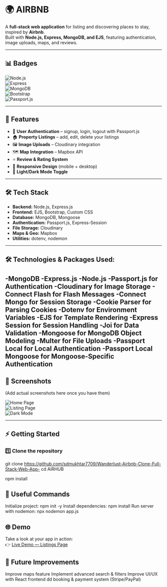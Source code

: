 # 🌍 AIRBNB  

A **full-stack web application** for listing and discovering places to stay, inspired by **Airbnb**.  
Built with **Node.js, Express, MongoDB, and EJS**, featuring authentication, image uploads, maps, and reviews.  

---

## 📊 Badges  

![Node.js](https://img.shields.io/badge/Node.js-43853D?style=for-the-badge&logo=node.js&logoColor=white)  
![Express](https://img.shields.io/badge/Express.js-000000?style=for-the-badge&logo=express&logoColor=white)  
![MongoDB](https://img.shields.io/badge/MongoDB-4EA94B?style=for-the-badge&logo=mongodb&logoColor=white)  
![Bootstrap](https://img.shields.io/badge/Bootstrap-563D7C?style=for-the-badge&logo=bootstrap&logoColor=white)  
![Passport.js](https://img.shields.io/badge/Passport.js-34E27A?style=for-the-badge&logo=passport&logoColor=black)  

---

## 🚀 Features  

- 🔑 **User Authentication** – signup, login, logout with Passport.js  
- 🏠 **Property Listings** – add, edit, delete your listings  
- 🖼️ **Image Uploads** – Cloudinary integration  
- 🗺️ **Map Integration** – Mapbox API  
- ⭐ **Review & Rating System**  
- 📱 **Responsive Design** (mobile + desktop)  
- 🌙 **Light/Dark Mode Toggle**  

---

## 🛠 Tech Stack  

- **Backend:** Node.js, Express.js  
- **Frontend:** EJS, Bootstrap, Custom CSS  
- **Database:** MongoDB, Mongoose  
- **Authentication:** Passport.js, Express-Session  
- **File Storage:** Cloudinary  
- **Maps & Geo:** Mapbox  
- **Utilities:** dotenv, nodemon  

---
## 🛠️ Technologies & Packages Used:

-**MongoDB**
-**Express.js**
-**Node.js**
-**Passport.js for Authentication**
-**Cloudinary for Image Storage**
-**Connect Flash for Flash Messages**
-**Connect Mongo for Session Storage**
-**Cookie Parser for Parsing Cookies**
-**Dotenv for Environment Variables**
-**EJS for Template Rendering**
-**Express Session for Session Handling**
-**Joi for Data Validation**
-**Mongoose for MongoDB Object Modeling**
-**Multer for File Uploads**
-**Passport Local for Local Authentication**
-**Passport Local Mongoose for Mongoose-Specific Authentication**
---


## 📸 Screenshots  

(Add actual screenshots here once you have them)  

![Home Page](https://via.placeholder.com/1000x500.png?text=Home+Page+Screenshot)  
![Listing Page](https://via.placeholder.com/1000x500.png?text=Listing+Page+Screenshot)  
![Dark Mode](https://via.placeholder.com/1000x500.png?text=Dark+Mode+Screenshot)  

---

## ⚡ Getting Started  

### 1️⃣ Clone the repository  

git clone https://github.com/sdmukhtar7709/Wanderlust-Airbnb-Clone-Full-Stack-Web-App-
cd AIRHUB

npm install

## 📌 Useful Commands
Initialize project: npm init -y
Install dependencies: npm install
Run server with nodemon: npx nodemon app.js


## 🌐 Demo

Take a look at your app in action:  
👉 [Live Demo — Listings Page](https://wanderlust-airbnb-clone-full-stack-web.onrender.com/listings)  

## 🌟 Future Improvements
Improve maps feature
Implement advanced search & filters
Improve UI/UX with React frontend
dd booking & payment system (Stripe/PayPal)

```sh
